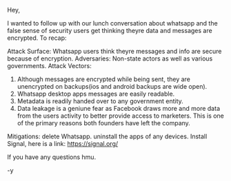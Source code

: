 Hey,

I wanted to follow up with our lunch conversation about whatsapp and the false sense of security users get thinking theyre data and messages are encrypted. To recap:

Attack Surface: Whatsapp users think theyre messages and info are secure because of encryption.
Adversaries: Non-state actors as well as various governments.
Attack Vectors:

1.  Although messages are encrypted while being sent, they are unencrypted on backups(ios and android backups are wide open).
2.  Whatsapp desktop apps messages are easily readable.
3.  Metadata is readily handed over to any government entity.
4.  Data leakage is a geniune fear as Facebook draws more and more data from the users activity to better provide access to marketers. This is one of the primary reasons both founders have left the company.

Mitigations: delete Whatsapp. uninstall the apps of any devices. Install Signal, here is a link: https://signal.org/

If you have any questions hmu.

-y
